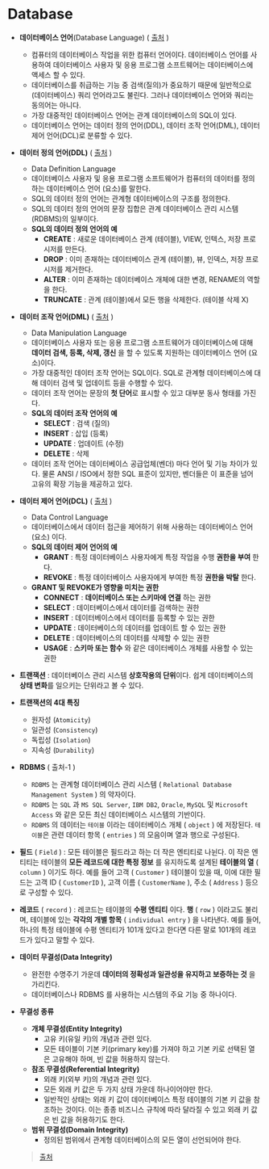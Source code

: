 # Database

- **데이터베이스 언어**(Database Language)  ( [출처](https://ko.wikipedia.org/wiki/%EB%8D%B0%EC%9D%B4%ED%84%B0%EB%B2%A0%EC%9D%B4%EC%8A%A4_%EC%96%B8%EC%96%B4) )
  - 컴퓨터의 데이터베이스 작업을 위한 컴퓨터 언어이다. 데이터베이스 언어를 사용하여 데이터베이스 사용자 및 응용 프로그램 소프트웨어는 데이터베이스에 액세스 할 수 있다. 
  - 데이터베이스를 취급하는 기능 중 검색(질의)가 중요하기 때문에 일반적으로 (데이터베이스) 쿼리 언어라고도 불린다. 그러나 데이터베이스 언어와 쿼리는 동의어는 아니다. 
  - 가장 대중적인 데이터베이스 언어는 관계 데이터베이스의 SQL이 있다.
  - 데이터베이스 언어는 데이터 정의 언어(DDL), 데이터 조작 언어(DML), 데이터 제어 언어(DCL)로 분류할 수 있다.
- **데이터 정의 언어(DDL)**   ( [출처](https://ko.wikipedia.org/wiki/%EB%8D%B0%EC%9D%B4%ED%84%B0_%EC%A0%95%EC%9D%98_%EC%96%B8%EC%96%B4) )
  - Data Definition Language
  - 데이터베이스 사용자 및 응용 프로그램 소프트웨어가 컴퓨터의 데이터를 정의하는 데이터베이스 언어 (요소)를 말한다.
  - SQL의 데이터 정의 언어는 관계형 데이터베이스의 구조를 정의한다.
  - SQL의 데이터 정의 언어의 문장 집합은 관계 데이터베이스 관리 시스템(RDBMS)의 일부이다.
  - **SQL의 데이터 정의 언어의 예**
    - **CREATE** : 새로운 데이터베이스 관계 (테이블), VIEW, 인텍스, 저장 프로시저를 만든다.
    - **DROP** : 이미 존재하는 데이터베이스 관계 (테이블), 뷰, 인덱스, 저장 프로시저를 제거한다.
    - **ALTER** : 이미 존재하는 데이터베이스 개체에 대한 변경, RENAME의 역할을 한다.
    - **TRUNCATE** : 관계 (테이블)에서 모든 행을 삭제한다. (테이블 삭제 X)
- **데이터 조작 언어(DML)**  ( [출처](https://ko.wikipedia.org/wiki/%EB%8D%B0%EC%9D%B4%ED%84%B0_%EC%A1%B0%EC%9E%91_%EC%96%B8%EC%96%B4) )
  - Data Manipulation Language
  - 데이터베이스 사용자 또는 응용 프로그램 소프트웨어가 데이터베이스에 대해 **데이터 검색, 등록, 삭제, 갱신** 을 할  수 있도록 지원하는 데이터베이스 언어 (요소)이다. 
  - 가장 대중적인 데이터 조작 언어는 SQL이다. SQL로 관계형 데이터베이스에 대해 데이터 검색 및 업데이트 등을 수행할 수 있다.
  - 데이터 조작 언어는 문장의 **첫 단어**로 표시할 수 있고 대부분 동사 형태를 가진다.
  - **SQL의 데이터 조작 언어의 예**
    - **SELECT** : 검색 (질의)
    - **INSERT** : 삽입 (등록)
    - **UPDATE** : 업데이트 (수정)
    - **DELETE** : 삭제
  - 데이터 조작 언어는 데이터베이스 공급업체(벤더) 마다 언어 및 기능 차이가 있다. 물론 ANSI / ISO에서 정한 SQL 표준이 있지만, 벤더들은 이 표준을 넘어 고유의 확장 기능을 제공하고 있다. 
- **데이터 제어 언어(DCL)**  ( [출처](https://ko.wikipedia.org/wiki/%EB%8D%B0%EC%9D%B4%ED%84%B0_%EC%A0%9C%EC%96%B4_%EC%96%B8%EC%96%B4) )
  - Data Control Language
  - 데이터베이스에서 데이터 접근을 제어하기 위해 사용하는 데이터베이스 언어 (요소) 이다.
  - **SQL의 데이터 제어 언어의 예**
    - **GRANT** : 특정 데이터베이스 사용자에게 특정 작업을 수행 **권한을 부여** 한다.
    - **REVOKE** : 특정 데이터베이스 사용자에게 부여한 특정 **권한을 박탈** 한다.
  - **GRANT 및 REVOKE가 영향을 미치는 권한**
    - **CONNECT** : **데이터베이스 또는 스키마에 연결** 하는 권한
    - **SELECT** : 데이터베이스에서 데이터를 검색하는 권한
    - **INSERT** : 데이터베이스에서 데이터를 등록할 수 있는 권한
    - **UPDATE** : 데이터베이스의 데이터를 업데이트 할 수 있는 권한
    - **DELETE** : 데이터베이스의 데이터를 삭제할 수 있는 권한
    - **USAGE** : **스키마 또는 함수** 와 같은 데이터베이스 개체를 사용할 수 있는 권한
- **트랜잭션** : 데이터베이스 관리 시스템 **상호작용의 단위**이다. 쉽게 데이터베이스의 **상태 변화**를 일으키는 단위라고 볼 수 있다. 
- **트랜잭션의 4대 특징**
  - 원자성 (`Atomicity`)
  - 일관성 (`Consistency`)
  - 독립성 (`Isolation`)
  - 지속성 (`Durability`) 
- **RDBMS**  ( 출처-1 ) 
  - `RDBMS` 는 관계형 데이터베이스 관리 시스템 ( `Relational Database Management System` ) 의 약자이다.
  - `RDBMS` 는 `SQL` 과 `MS SQL Server`,  `IBM DB2`,  `Oracle`,  `MySQL`  및  `Microsoft Access` 와 같은 모든 최신 데이터베이스 시스템의 기반이다.
  - `RDBMS` 의 데이터는 `테이블` 이라는 데이터베이스 개체 ( `object` ) 에 저장된다. `테이블`은 관련 데이터 항목 ( `entries` ) 의 모음이며 열과 행으로 구성된다.
- **필드** ( `Field` ) : 모든 테이블은 필드라고 하는 더 작은 엔티티로 나뉜다. 이 작은 엔티티는 테이블의 **모든 레코드에 대한 특정 정보** 를 유지하도록 설계된 **테이블의 열** ( `column` ) 이기도 하다. 예를 들어 고객 ( `Customer` )  테이블이 있을 때, 이에 대한 필드는 고객 ID ( `CustomerID` ),  고객 이름 ( `CustomerName` ),  주소 ( `Address` )  등으로 구성할 수 있다.
- **레코드** ( `record` ) : 레코드는 테이블의 **수평 엔티티** 이다. **행** ( `row` ) 이라고도 불리며,  테이블에 있는 **각각의 개별 항목** ( `individual entry` ) 을 나타낸다. 예를 들어, 하나의 특정 테이블에 수평 엔티티가 101개 있다고 한다면 다른 말로 101개의 레코드가 있다고 말할 수 있다.

- **데이터 무결성(Data Integrity)**

  - 완전한 수명주기 가운데 **데이터의 정확성과 일관성을 유지하고 보증하는 것** 을 가리킨다.
  - 데이터베이스나 RDBMS 를 사용하는 시스템의 주요 기능 중 하나이다.

- **무결성 종류**

  - **개체 무결성(Entity Integrity)**
    - 고유 키(유일 키)의 개념과 관련 있다. 
    - 모든 테이블이 기본 키(primary key)를 가져야 하고 기본 키로 선택된 열은 고유해야 하며, 빈 값을 허용하지 않는다.
  - **참조 무결성(Referential Integrity)**
    - 외래 키(외부 키)의 개념과 관련 있다.
    - 모든 외래 키 값은 두 가지 상태 가운데 하나이어야만 한다.
    - 일반적인 상태는 외래 키 값이 데이터베이스 특정 테이블의 기본 키 값을 참조하는 것이다. 이는 종종 비즈니스 규칙에 따라 달라질 수 있고 외래 키 값은 빈 값을 허용하기도 한다.
  - **범위 무결성(Domain Integrity)**
    - 정의된 범위에서 관계형 데이터베이스의 모든 열이 선언되어야 한다.

  > [출처](https://ko.wikipedia.org/wiki/%EB%8D%B0%EC%9D%B4%ED%84%B0_%EB%AC%B4%EA%B2%B0%EC%84%B1)

